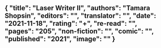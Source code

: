 {
 "title": "Laser Writer II",
 "authors": "Tamara Shopsin",
 "editors": "",
 "translator": "",
 "date": "2021-11-18",
 "rating": "+",
 "re-read": "",
 "pages": "205",
 "non-fiction": "",
 "comic": "",
 "published": "2021",
 "image": ""
}
---


